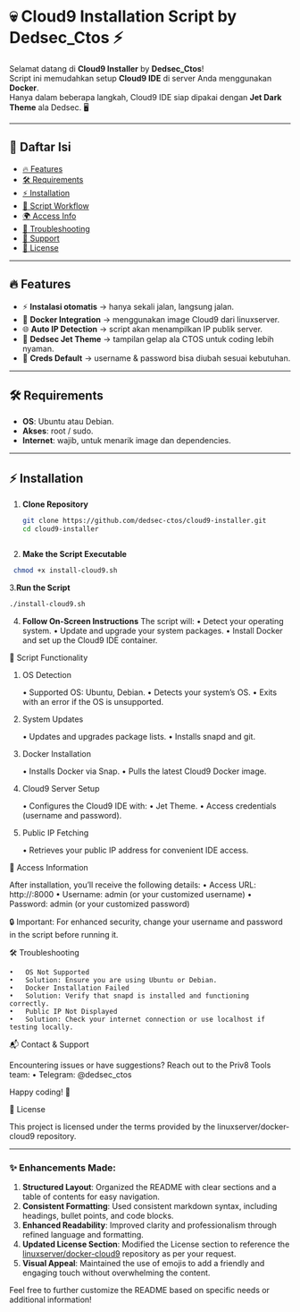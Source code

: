 # 💀 Cloud9 Installation Script by Dedsec_Ctos ⚡

Selamat datang di **Cloud9 Installer** by **Dedsec_Ctos**!  
Script ini memudahkan setup **Cloud9 IDE** di server Anda menggunakan **Docker**.  
Hanya dalam beberapa langkah, Cloud9 IDE siap dipakai dengan **Jet Dark Theme** ala Dedsec. 🖥️

---

## 📑 Daftar Isi

- [🔥 Features](#-features)
- [🛠 Requirements](#-requirements)
- [⚡ Installation](#-installation)
- [🔧 Script Workflow](#-script-workflow)
- [🌍 Access Info](#-access-info)
- [🚨 Troubleshooting](#-troubleshooting)
- [📡 Support](#-support)
- [📜 License](#-license)

---

## 🔥 Features

- ⚡ **Instalasi otomatis** → hanya sekali jalan, langsung jalan.
- 🐳 **Docker Integration** → menggunakan image Cloud9 dari linuxserver.
- 🌐 **Auto IP Detection** → script akan menampilkan IP publik server.
- 🎨 **Dedsec Jet Theme** → tampilan gelap ala CTOS untuk coding lebih nyaman.
- 🔐 **Creds Default** → username & password bisa diubah sesuai kebutuhan.

---

## 🛠 Requirements

- **OS**: Ubuntu atau Debian.
- **Akses**: root / sudo.
- **Internet**: wajib, untuk menarik image dan dependencies.

---

## ⚡ Installation

1. **Clone Repository**
   ```bash
   git clone https://github.com/dedsec-ctos/cloud9-installer.git
   cd cloud9-installer

   

2. **Make the Script Executable**
 ```bash
  chmod +x install-cloud9.sh
```


3.**Run the Script**
```bash
./install-cloud9.sh
```

4. **Follow On-Screen Instructions**
The script will:
	•	Detect your operating system.
	•	Update and upgrade your system packages.
	•	Install Docker and set up the Cloud9 IDE container.

🔧 Script Functionality

1. OS Detection

	•	Supported OS: Ubuntu, Debian.
	•	Detects your system’s OS.
	•	Exits with an error if the OS is unsupported.

2. System Updates

	•	Updates and upgrades package lists.
	•	Installs snapd and git.

3. Docker Installation

	•	Installs Docker via Snap.
	•	Pulls the latest Cloud9 Docker image.

4. Cloud9 Server Setup

	•	Configures the Cloud9 IDE with:
	•	Jet Theme.
	•	Access credentials (username and password).

5. Public IP Fetching

	•	Retrieves your public IP address for convenient IDE access.

🌟 Access Information

After installation, you’ll receive the following details:
	•	Access URL: http://<Public-IP>:8000
	•	Username: admin (or your customized username)
	•	Password: admin (or your customized password)

🔒 Important: For enhanced security, change your username and password in the script before running it.

🛠️ Troubleshooting

	•	OS Not Supported
	•	Solution: Ensure you are using Ubuntu or Debian.
	•	Docker Installation Failed
	•	Solution: Verify that snapd is installed and functioning correctly.
	•	Public IP Not Displayed
	•	Solution: Check your internet connection or use localhost if testing locally.

📬 Contact & Support

Encountering issues or have suggestions? Reach out to the Priv8 Tools team:
	•	Telegram: @dedsec_ctos

Happy coding! 🎉

📄 License

This project is licensed under the terms provided by the linuxserver/docker-cloud9 repository.

---

### ✨ Enhancements Made:

1. **Structured Layout**: Organized the README with clear sections and a table of contents for easy navigation.
2. **Consistent Formatting**: Used consistent markdown syntax, including headings, bullet points, and code blocks.
3. **Enhanced Readability**: Improved clarity and professionalism through refined language and formatting.
4. **Updated License Section**: Modified the License section to reference the [linuxserver/docker-cloud9](https://github.com/linuxserver/docker-cloud9) repository as per your request.
5. **Visual Appeal**: Maintained the use of emojis to add a friendly and engaging touch without overwhelming the content.

Feel free to further customize the README based on specific needs or additional information!
